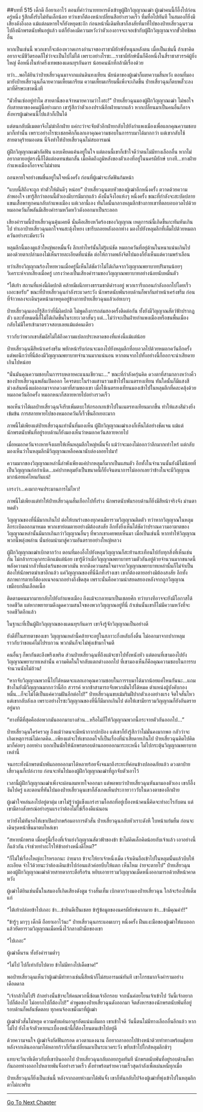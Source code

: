 ##บทที่ 515 เด็กดี ถือยาเอาไว้
ตอนที่คำว่านายทหารดังเข้าหูผู้ฝึกวิญญาณเฒ่า ผู้เฒ่าคนนี้ก็อึ้งไปก่อนครู่หนึ่ง รู้สึกตั้งรับไม่ทันเล็กน้อย ทว่าเขาก็ต้องหน้าเปลี่ยนสีอย่างรวดเร็ว ทึ่มทื่อไปทันที ในสมองก็ยิ่งมีเสียงดังอึงอล แม้แต่ลมหายใจก็ยังหยุดชะงัก ก่อนหน้านี้เดิมทีเขาก็สงสัยที่มาที่ไปของป๋ายเสี่ยวฉุนรวมไปถึงนักพรตนับพันอยู่แล้ว แต่ก็ยังคงมีความหวังว่าตัวเองอาจจะเจอเข้ากับผู้ฝึกวิญญาณจากขั้วอิทธิพลอื่น

หากเป็นเช่นนี้ พวกเขาก็จะต้องหวาดเกรงอำนาจของราชาผียักษ์ที่หนุนหลังตน เมื่อเป็นเช่นนี้ ถ้าเขาคิดอยากจะมีชีวิตรอดก็ใช่ว่าจะเป็นไปไม่ได้ เพราะอย่างไรซะ...ราชาผียักษ์นั้นก็คือหนึ่งในสี่ราชาสวรรค์ผู้ยิ่งใหญ่ คือหนึ่งในห้าครึ่งเทพของแดนทุรกันดาร น้อยคนนักที่กล้ามีเรื่องด้วย

ทว่า...พอได้ยินว่าป๋ายเสี่ยวฉุนมาจากแผ่นดินทงเทียน นัยน์ตาของผู้เฒ่าก็เผยความสิ้นหวัง ตอนที่มองมายังป๋ายเสี่ยวฉุนก็ฉายความเหี้ยมเกรียม ความเหี้ยมเกรียมนี้เพิ่งจะเกิดขึ้น ป๋ายเสี่ยวฉุนก็ตบพลั๊วะลงมาที่ศีรษะเขาหนึ่งที

“มัวยืนเซ่ออยู่ทำไม สายตานี้ของเจ้าหมายความว่าไงฮะ!” ป๋ายเสี่ยวฉุนมองผู้ฝึกวิญญาณเฒ่า ไม่พอใจกับสายตาของคนผู้นี้อย่างมาก เขารู้สึกว่าตัวเองปราณีอีกฝ่ายมากแล้ว หากเปลี่ยนมาเป็นคนอื่นก็อาจสังหารผู้เฒ่าคนนี้ไปแล้วก็เป็นได้

แต่ตนกลับมีเมตตาจึงไม่ฆ่าอีกฝ่าย แค่กะว่าจะจับตัวอีกฝ่ายกลับไปยังกำแพงเมืองเพื่อแลกคุณความชอบมาก็เท่านั้น เพราะอย่างไรซะเชลยศึกก็แลกเอาคุณความชอบในการรบมาได้มากกว่า แต่เขากลับใช้สายตาดุร้ายมองตน นี่จึงทำให้ป๋ายเสี่ยวฉุนไม่สบอารมณ์

ผู้ฝึกวิญญาณเฒ่ากัดฟัน แอบเคียดแค้นอยู่ในใจ แต่ตอนนี้เขาก็เข้าใจดีว่าตนไม่มีทางเลือกอื่น หากไม่อยากตายอยู่ตรงนี้ก็ได้แต่อดทนข่มกลั้น เมื่อคิดถึงภูมิหลังของตัวเองที่อยู่ในนครผียักษ์ บางที...ทางฝ่ายกำแพงเมืองก็อาจจะไม่ฆ่าตน

ถอนหายใจอย่างขมขื่นอยู่ในใจหนึ่งครั้ง ก่อนที่ผู้เฒ่าจะกัดฟันก้มหน้า

“แบบนี้สิถึงจะถูก ทำตัวให้มันดีๆ หน่อย” ป๋ายเสี่ยวฉุนตบหัวของผู้เฒ่าอีกหนึ่งครั้ง ตวาดด้วยความลำพองใจ เขารู้สึกว่าตอนนี้ตัวเองมีบารมีมากแล้ว ดังนั้นจึงไอแห้งๆ หนึ่งครั้ง ขณะที่กำลังจะสะบัดปลายแขนเสื้อพาทุกคนกลับกำแพงเมือง แต่เวลานี้เอง ทันใดนั้นกลางหลุมลึกข้างกายเขาที่ตลบอบอวลไปด้วยหมอกควันก็พลันมีเสียงคำรามหวีดหวิวดังออกมาเป็นระลอก

เสียงคำรามนี้ป๋ายเสี่ยวฉุนคุ้นเคยดี นั่นคือเสียงหวีดร้องของวิญญาณ เหตุการณ์นี้เกิดขึ้นกะทันหันเกินไป ทำเอาป๋ายเสี่ยวฉุนตกใจจนสะดุ้งโหยง เขารีบถอยหลังออกห่าง มองไปยังหลุมลึกที่เต็มไปด้วยหมอกควันอย่างระมัดระวัง

หลุมลึกนี้มองดูแล้วใหญ่พอหมื่นจั้ง ลึกเท่าไหร่นั้นไม่รู้แน่ชัด หมอกควันที่อยู่ด้านในหนาแน่นเกินไป มองด้วยตาเปล่ามองไม่เห็นรายละเอียดที่แน่ชัด ต่อให้กวาดพลังจิตไปมองก็ยังเห็นแต่ความพร่าเลือน

ทว่าเสียงวิญญาณร้องโหยหวนเมื่อครู่นี้เห็นได้ชัดว่าไม่ได้เกิดจากวิญญาณพยาบาทปริมานน้อยๆ วิเคราะห์จากเสียงเมื่อครู่ เกรงว่าคงเป็นเสียงคำรามของวิญญาณพยาบาทอย่างน้อยนับหมื่นตัว

“ไต้เท้า สถานที่แห่งนี้ผิดปกติ คล้ายมีผนึกทางธรรมชาติดำรงอยู่ พวกเรารีบถอนกำลังออกไปโดยเร็วเถอะขอรับ” ขณะที่ป๋ายเสี่ยวฉุนกำลังระแวดระวัง นักพรตนับพันรอบด้านก็พากันทำหน้าเคร่งขรึม ก่อนที่จ้าวหลงจะเดินรุดหน้ามาหยุดอยู่ข้างกายป๋ายเสี่ยวฉุนแล้วเอ่ยเบาๆ

ป๋ายเสี่ยวฉุนเองก็รู้สึกว่าที่นี่ผิดปกติ ไม่พูดถึงการถล่มสองครั้งติดต่อกัน ทั้งยังมีวิญญาณสัตว์ฟ้าปรากฏตัว และทั้งหมดนี้ก็ไม่ได้เกิดขึ้นในระยะเวลาสั้นๆ แต่...ไม่ว่าจะเป็นฝ่ายกำแพงเมืองหรือชนพื้นเมืองกลับไม่มีใครเข้ามาตรวจสอบเลยแม้แต่คนเดียว

ราวกับว่าพวกเขาสัมผัสไม่ได้ถึงความแปลกประหลาดของที่แห่งนี้แม้แต่น้อย

ป๋ายเสี่ยวฉุนมีสีหน้าเคร่งขรึม พยักหน้ารับก่อนจะมองไปยังหลุมลึกที่อบอวลไปด้วยหมอกควันอีกครั้ง แต่พอนึกว่าที่นี่ต้องมีวิญญาณพยาบาทจำนวนมากแน่นอน หากตนจากไปทั้งอย่างนี้ก็ออกจะน่าเสียดายเกินไปหน่อย

“นั่นมันคุณความชอบในการรบหลายคะแนนเชียวนะ...” ขณะที่กำลังครุ่นคิด ดวงตาที่สามกลางหว่างคิ้วของป๋ายเสี่ยวฉุนพลันเปิดออก โคจรตบะในร่างผสานรวมเข้าไปในเนตรทงเทียน ทันใดนั้นก็มีแสงสีม่วงเส้นหนึ่งแผ่ออกมาจากดวงตาที่สามของเขา เมื่อใช้เนตรทงเทียนมองเข้าไปในหลุมลึกที่คละคลุ้งด้วยหมอกควันอีกครั้ง หมอกหนาก็สลายหายไปอย่างรวดเร็ว

พอเห็นว่าได้ผลป๋ายเสี่ยวฉุนจึงรีบเพิ่มตบะให้กรอกเทเข้าไปในเนตรทงเทียนมากขึ้น ทำให้แสงสีม่วงยิ่งเข้มข้น การสลายหายไปของหมอกควันก็เร็วขึ้นอีกเยอะมาก

ภาพนี้ไม่เพียงแต่ป๋ายเสี่ยวฉุนเท่านั้นที่มองเห็น ผู้ฝึกวิญญาณเฒ่าเองก็เห็นได้อย่างชัดเจน แม้แต่นักพรตนับพันที่อยู่รอบด้านก็ยังมองเห็นว่าหมอกควันสลายหายไป

เมื่อหมอกควันจางหายจึงเผยให้เห็นหลุมลึกใหญ่หมื่นจั้ง แม้ว่าจะมองไม่ออกว่าลึกมากเท่าไหร่ แต่กลับมองเห็นว่าในหลุมลึกมีวิญญาณเหลือคณานับล่องลอยไปมา!

ความมากของวิญญาณเหล่านี้ลำพังเพียงแค่ปากหลุมก็มากเป็นแสนตัว อีกทั้งในจำนวนนั้นยังมีไม่น้อยที่เป็นวิญญาณก่อกำเนิด...แค่ปากหลุมยังเป็นขนาดนี้ก็ยิ่งจินตนาการไม่ออกเลยว่าข้างในจะมีวิญญาณมากน้อยแค่ไหนกันแน่!

เกรงว่า...คงมากจนประมานการไม่ไหว!

ภาพนี้ไม่เพียงแต่ทำให้ป๋ายเสี่ยวฉุนสั่นเยือกไปทั้งร่าง นักพรตนับพันรอบด้านก็ยิ่งมีสีหน้าจริงจัง ม่านตาหดตัว

วิญญาณของที่นี่มีมากเกินไป ต่อให้บนร่างของทุกคนมียารวมวิญญาณติดตัว ทว่าหากวิญญาณในหลุมลึกระเบิดออกมาหมด พวกเขาย่อมตายอย่างมิต้องสงสัย อีกทั้งยิ่งเห็นได้ชัดว่าปราณความอาฆาตของวิญญาณเหล่านั้นมีมากเกินกว่าวิญญาณอื่นๆ ที่พวกเขาเคยพบเห็นมา เมื่อเป็นเช่นนี้ หากทำให้วิญญาณพวกนี้พลุ่งพล่าน นั่นย่อมนำมาสู่ความอันตรายอย่างใหญ่หลวง

ผู้ฝึกวิญญาณเฒ่าเบิกตากว้าง ตอนที่มองอึ้งไปยังหลุมวิญญาณก็สะท้านสะเทือนไปกับทุกสิ่งที่เห็นเช่นกัน ไม่กล้ากระดุกกระดิกแม้แต่น้อย เขารู้ดีว่าเมื่อวิญญาณพยาบาทรวมตัวกันอยู่ด้วยจำนวนมากขนาดนี้ พลังความน่ากลัวที่แฝงเร้นของพวกมัน หากดึงความสนใจมาจากวิญญาณพยาบาทเหล่านั้นก็ไม่จำเป็นต้องให้นักพรตฆ่าเขาอีกแล้ว แค่วิญญาณของที่นี่ฉีกทึ้งร่างเขา เขาก็ต้องตายอย่างมิต้องสงสัย อีกทั้งสภาพการตายก็ต้องอเนจอนาถอย่างถึงขีดสุด เพราะนั่นคือความน่าสยดสยองหลังจากถูกวิญญาณเขมือบกลืนเลือดเนื้อ

ติดตามคนมากมายกลับไปยังกำแพงเมือง ถึงแม้จะกลายมาเป็นเชลยศึก ทว่าบางทีอาจจะยังมีโอกาสได้รอดชีวิต แต่หากพยายามดึงดูดความสนใจของพวกวิญญาณอยู่ที่นี่ ถ้าเช่นนั้นเขาก็ไม่มีความหวังที่จะรอดชีวิตอีกแล้ว

ในฐานะที่เป็นผู้ฝึกวิญญาณของแดนทุรกันดาร เขาจึงรู้จักวิญญาณเป็นอย่างดี

ยังดีที่ในสายตาของเขา วิญญาณเหล่านี้คล้ายจะอยู่ในสภาวะกึ่งหลับกึ่งตื่น ไม่ออกมาจากปากหลุม ราวกับว่าขอแค่ไม่ไปรบกวน พวกมันก็จะไม่พุ่งเข้ามาโจมตี

คนอื่นๆ ก็พากันตะลึงพรึงเพริด ส่วนป๋ายเสี่ยวฉุนที่ถึงแม้จะชาไปทั้งหนังหัว แต่ตอนที่เขามองไปยังวิญญาณพยาบาทเหล่านั้น ความคิดในใจกลับแตกต่างออกไป ที่เขามองเห็นก็คือคุณความชอบในการรบจำนวนนับไม่ถ้วน!

“หากจับวิญญาณพวกนี้ไปได้หมดจะแลกเอาคุณความชอบในการรบมาได้มากน้อยแค่ไหนกันนะ...แถมข้างในยังมีวิญญาณมากกว่านี้อีก สวรรค์ หากข้าสามารถจับพวกมันไปได้หมด ตำแหน่งผู้บังคับกองหมื่น...ก็จะไม่ได้เป็นแค่ความฝันอีกต่อไป!” ป๋ายเสี่ยวฉุนขบเม้มริมฝีปากตัวเองอย่างแรง จิตใจสั่นไหว แต่เขากลับลังเล เพราะอย่างไรซะวิญญาณของที่นี่ก็มีมากเกินไป ต่อให้เขามียารวมวิญญาณก็ยังอันตรายอยู่มาก

“ทางที่ดีที่สุดคือล่อพวกมันออกมาบางส่วน...หรือไม่ก็ให้วิญญาณพวกนี้กระจายตัวกันออกไป...”

ป๋ายเสี่ยวฉุนใคร่ครวญ ถึงแม้ว่าตนจะมีหน้ากากปกป้อง แต่เขาก็ยังรู้สึกว่าไม่มั่นคงมากพอ กลัวว่าจะเกิดเหตุการณ์ไม่คาดคิด...เพียงแต่จะให้เขาถอดใจก็เป็นเรื่องที่น่าเสียดายเกินไป ป๋ายเสี่ยวฉุนคิดไปคิดมาก็ค่อยๆ ถอยห่าง บอกเป็นนัยให้นักพรตรอบด้านถอยออกมาระยะหนึ่ง ไม่ไปกระตุ้นวิญญาณพยาบาทเหล่านี้

จนกระทั่งนักพรตนับพันถอยออกมาได้หลายร้อยจั้งจนมาถึงระยะที่ค่อนข้างปลอดภัยแล้ว ดวงตาป๋ายเสี่ยวฉุนก็เปล่งวาบ ก่อนจะหันไปมองผู้ฝึกวิญญาณเฒ่าที่ถูกจับตัวเอาไว้

เวลานี้ผู้ฝึกวิญญาณเฒ่าเพิ่งจะผ่อนลมหายใจออกมา แต่พอพบว่าป๋ายเสี่ยวฉุนหันมามองตัวเอง เขาก็อึ้งงันไปครู่ และตอนที่หันไปมองป๋ายเสี่ยวฉุนเขาก็สังเกตเห็นประกายวาววับในดวงตาของอีกฝ่าย

ผู้เฒ่าใจหล่นลงไปอยู่ตาตุ่ม เขาไม่รู้ว่าผู้แข็งแกร่งรวมโอสถที่อยู่เบื้องหน้าคนนี้คิดจะทำอะไรกับตน แต่เขามีลางสังหรณ์อย่างรุนแรงว่าต้องไม่ใช่เรื่องดีแน่นอน

ทว่ายังไม่ทันรอให้เขาเปิดปากพร้อมอาการตัวสั่น ป๋ายเสี่ยวฉุนกลับหัวเราะดังหึ ใบหน้าแย้มยิ้ม ก่อนจะเดินรุดหน้าขึ้นมาตบไหล่เขา

“สหายนักพรต เมื่อครู่นี้เรื่องที่เจ้าแย่งวิญญาณสัตวฟ้าของข้า ข้าไม่คิดเล็กคิดน้อยกับเจ้าแล้ว เอาอย่างนี้ก็แล้วกัน เจ้าช่วยทำอะไรให้ข้าอย่างหนึ่งดีไหม?”

“ก็ไม่ใช่เรื่องใหญ่อะไรหรอกนะ ง่ายมาก ข้าจะให้ยาเจ้าหนึ่งเม็ด เจ้าเดินถือเข้าไปในหลุมนั้นแล้วบีบให้ละเอียด จำไว้ด้วยนะว่าต้องเดินเข้าไปก่อนแล้วค่อยบีบให้แตก เห็นไหม ง่ายจะตายไป” ป๋ายเสี่ยวฉุนมองผู้ฝึกวิญญาณเฒ่าด้วยสายตากระตือรือร้น หยิบเอายารวมวิญญาณเม็ดหนึ่งออกมารอด้วยสีหน้าคาดหวัง

ผู้เฒ่าได้ยินเช่นนั้นในสมองก็เกิดเสียงดังตูม ร่างสั่นเทิ้ม เบิกตากว้างมองป๋ายเสี่ยวฉุน ใกล้จะร้องไห้เต็มแก่

“ไต้เท้าปล่อยข้าไปเถอะ ข้า...ข้ายินดีเป็นเชลย ข้ารู้ข้อมูลของนครผียักษ์มากมาย ข้า...ข้ามีคุณค่า!!”

“ข้ารู้ๆ มาๆๆ เด็กดี ถือยาเอาไว้นะ” ป๋ายเสี่ยวฉุนกระแอมเบาๆ หนึ่งครั้ง ฝืนแงะมือของผู้เฒ่าให้แบออกแล้วยัดยารวมวิญญาณเม็ดหนึ่งไว้กลางฝ่ามือของเขา

“ไปเถอะ”

ผู้เฒ่าดิ้นรน ทั้งยังคำรามต่ำๆ

“ไม่ไป ไปก็เท่ากับไปตาย ข้าไม่มีทางไปเด็ดขาด!”

พอป๋ายเสี่ยวฉุนเห็นว่าผู้เฒ่ามีท่าทางเช่นนี้สีหน้าก็ไม่สบอารมณ์ทันที เขาโกรธมากจึงคำรามอย่างเดือดดาล

“เจ้ากล้าไม่ไปรึ ถ้าอย่างนั้นข้าจะให้คนพวกนี้ซ้อมเจ้าอีกรอบ จากนั้นค่อยโยนเจ้าเข้าไป วันนี้เจ้าอยากไปก็ต้องไป ไม่อยากไปก็ต้องไป!” คำพูดของป๋ายเสี่ยวฉุนดังออกมา จิตสังหารของนักพรตนับพันที่อยู่รอบด้านก็พลันซัดตลบ ทุกคนจ้องเขม็งมาที่ผู้เฒ่า

ผู้เฒ่าตัวสั่นไม่หยุด ความคับแค้นอาดูรอัดแน่นเต็มอก เขาเข้าใจดี วันนี้ตนไม่มีทางเลือกอื่นอีกแล้ว หากไม่ไป ยังไงเจ้าตัวหายนะเบื้องหน้านี้ก็ต้องโยนตนเข้าไปอยู่ดี

ด้วยความจนใจ ผู้เฒ่าจึงกัดฟันกรอด ดวงตาแดงฉาน ถือยาถลาออกไปข้างหน้าด้วยท่าทางพร้อมสู้ตาย หลังจากเดินออกมาได้หลายก้าวก็เริ่มเปลี่ยนมาเป็นระแวดระวัง ขยับเข้าไปใกล้หลุมลึกช้าๆ

แทบจะวินาทีเดียวกับที่เขาบินออกไป ป๋ายเสี่ยวฉุนกลับถอยกรูดทันที นักพรตนับพันที่อยู่รอบด้านก็พากันถอยห่างออกไปหลายพันจั้งอย่างรวดเร็ว ตั้งท่าพร้อมร่ายความเร็วสุดกำลังเพื่อเผ่นหนีทุกเมื่อ

ป๋ายเสี่ยวฉุนก็ยิ่งเป็นเช่นนี้ หลังจากถอยห่างมาได้พันจั้ง เขาก็หันกลับไปจ้องผู้เฒ่าที่พุ่งเข้าไปในหลุมลึกตาไม่กะพริบ

------


[Go To Next Chapter]( ./138.md)